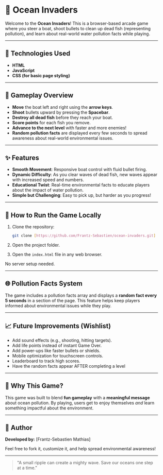 # 🌊 Ocean Invaders

Welcome to the **Ocean Invaders**! This is a browser-based arcade game where you steer a boat, shoot bullets to clean up dead fish (representing pollution), and learn about real-world water pollution facts while playing.

---

## 🔧 Technologies Used
- **HTML**
- **JavaScript**
- **CSS (for basic page styling)**

---

## 🌊 Gameplay Overview
- **Move** the boat left and right using the **arrow keys**.
- **Shoot** bullets upward by pressing the **Spacebar**.
- **Destroy all dead fish** before they reach your boat.
- **Score points** for each fish you remove.
- **Advance to the next level** with faster and more enemies!
- **Random pollution facts** are displayed every few seconds to spread awareness about real-world environmental issues.

---

## ✨ Features
- **Smooth Movement**: Responsive boat control with fluid bullet firing.
- **Dynamic Difficulty**: As you clear waves of dead fish, new waves appear with increased speed and numbers.
- **Educational Twist**: Real-time environmental facts to educate players about the impact of water pollution.
- **Simple but Challenging**: Easy to pick up, but harder as you progress!

---

## 🔄 How to Run the Game Locally
1. Clone the repository:

   ```bash
   git clone [https://github.com/Frantz-Sebastien/ocean-invaders.git]
   ```

2. Open the project folder.
3. Open the `index.html` file in any web browser.

No server setup needed.

---

## 🌐 Pollution Facts System
The game includes a pollution facts array and displays a **random fact every 5 seconds** in a section of the page. This feature helps keep players informed about environmental issues while they play.

---

## 📈 Future Improvements (Wishlist)
- Add sound effects (e.g., shooting, hitting targets).
- Add life points instead of instant Game Over.
- Add power-ups like faster bullets or shields.
- Mobile optimization for touchscreen controls.
- Leaderboard to track high scores.
- Have the random facts appear AFTER completing a level

---

## 💚 Why This Game?
This game was built to blend **fun gameplay** with a **meaningful message** about ocean pollution. By playing, users get to enjoy themselves *and* learn something impactful about the environment.

---

## 👤 Author
**Developed by:** [Frantz-Sebastien Mathias]

Feel free to fork it, customize it, and help spread environmental awareness!

---

> "A small ripple can create a mighty wave. Save our oceans one step at a time."
